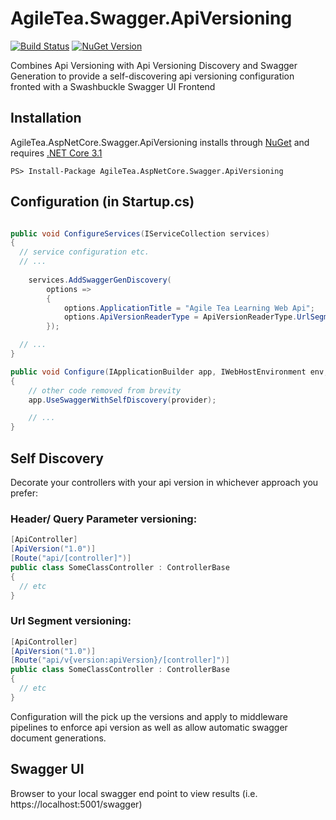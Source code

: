 # AgileTea.Swagger.ApiVersioning

[![Build Status](https://agiletea.visualstudio.com/Agile%20Tea%20Swagger%20Api%20Versioning/_apis/build/status/agiletea.AgileTea.Swagger.ApiVersioning?branchName=master)]()
[![NuGet Version](https://img.shields.io/nuget/v/AgileTea.AspNetCore.Swagger.ApiVersioning)](https://www.nuget.org/packages/AgileTea.AspNetCore.Swagger.ApiVersioning/)

Combines Api Versioning with Api Versioning Discovery and Swagger Generation to provide a self-discovering api versioning configuration fronted with a Swashbuckle Swagger UI Frontend

## Installation

AgileTea.AspNetCore.Swagger.ApiVersioning installs through [NuGet][1] and requires [.NET Core 3.1][2]

```
PS> Install-Package AgileTea.AspNetCore.Swagger.ApiVersioning
```

## Configuration (in Startup.cs)

```csharp

public void ConfigureServices(IServiceCollection services)
{
  // service configuration etc.
  // ...
  
    services.AddSwaggerGenDiscovery(
        options =>
        {
            options.ApplicationTitle = "Agile Tea Learning Web Api";
            options.ApiVersionReaderType = ApiVersionReaderType.UrlSegment;
        });

  // ...
}

public void Configure(IApplicationBuilder app, IWebHostEnvironment env, IApiVersionDescriptionProvider provider)
{
    // other code removed from brevity
    app.UseSwaggerWithSelfDiscovery(provider);

    // ...
}
```

## Self Discovery

Decorate your controllers with your api version in whichever approach you prefer:

### Header/ Query Parameter versioning:

```csharp
[ApiController]
[ApiVersion("1.0")]
[Route("api/[controller]")]
public class SomeClassController : ControllerBase
{
  // etc
}
```

### Url Segment versioning:

```csharp
[ApiController]
[ApiVersion("1.0")]
[Route("api/v{version:apiVersion}/[controller]")]
public class SomeClassController : ControllerBase
{
  // etc
}
```

Configuration will the pick up the versions and apply to middleware pipelines to enforce api version as well as allow automatic swagger document generations.

## Swagger UI
Browser to your local swagger end point to view results (i.e. https://localhost:5001/swagger)

[0]: https://swagger.io/tools/swagger-ui/
[1]: https://www.nuget.org/packages/AgileTea.AspNetCore.Swagger.ApiVersioning
[2]: https://docs.microsoft.com/en-us/dotnet/core/whats-new/dotnet-core-3-1
[3]: https://www.nuget.org/packages/Swashbuckle.AspNetCore.Swagger/